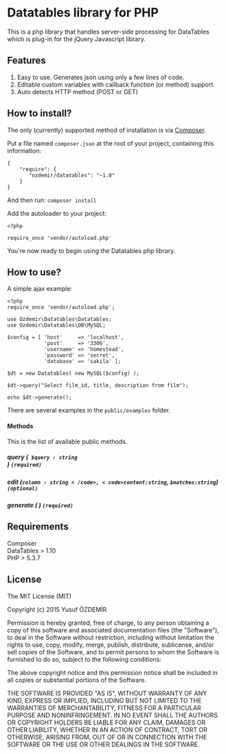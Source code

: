 # Datatables library for PHP

This is a php library that handles server-side processing for DataTables which is plug-in for the jQuery Javascript library.

## Features  
1. Easy to use. Generates json using only a few lines of code.  
2. Editable custom variables with callback function (or method) support.  
3. Auto detects HTTP method (POST or GET)  

## How to install?

The only (currently) supported method of installation is via [Composer](http://https://getcomposer.org/).


Put a file named `composer.json` at the root of your project, containing this information: 

    {
        "require": {
           "ozdemir/datatables": "~1.0"  
        }
    }

And then run: `composer install`


Add the autoloader to your project:

    <?php
    
    require_once 'vendor/autoload.php'


You're now ready to begin using the Datatables php library.  


## How to use?  

A simple ajax example:

    <?php
    require_once 'vendor/autoload.php';
    
    use Ozdemir\Datatables\Datatables;
    use Ozdemir\Datatables\DB\MySQL;
    
    $config = [ 'host'     => 'localhost',
                'post'     => '3306',
                'username' => 'homestead',
                'password' => 'secret',
                'database' => 'sakila' ];
                
    $dt = new Datatables( new MySQL($config) );
    
    $dt->query("Select film_id, title, description from film");
    
    echo $dt->generate();
    


There are several examples in the `public/examples` folder.

#### Methods  
This is the list of available public methods.

##### query (<code> $query : string </code>) `(required)`  
##### edit (<code>$column:string</code>, <code>$content:string</code>, <code>$matches:string</code>) `(optional)`   
##### generate ( ) `(required)`  

## Requirements

Composer  
DataTables > 1.10  
PHP > 5.3.7  


## License  

The MIT License (MIT)

Copyright (c) 2015 Yusuf ÖZDEMİR

Permission is hereby granted, free of charge, to any person obtaining a copy
of this software and associated documentation files (the "Software"), to deal
in the Software without restriction, including without limitation the rights
to use, copy, modify, merge, publish, distribute, sublicense, and/or sell
copies of the Software, and to permit persons to whom the Software is
furnished to do so, subject to the following conditions:

The above copyright notice and this permission notice shall be included in all
copies or substantial portions of the Software.

THE SOFTWARE IS PROVIDED "AS IS", WITHOUT WARRANTY OF ANY KIND, EXPRESS OR
IMPLIED, INCLUDING BUT NOT LIMITED TO THE WARRANTIES OF MERCHANTABILITY,
FITNESS FOR A PARTICULAR PURPOSE AND NONINFRINGEMENT. IN NO EVENT SHALL THE
AUTHORS OR COPYRIGHT HOLDERS BE LIABLE FOR ANY CLAIM, DAMAGES OR OTHER
LIABILITY, WHETHER IN AN ACTION OF CONTRACT, TORT OR OTHERWISE, ARISING FROM,
OUT OF OR IN CONNECTION WITH THE SOFTWARE OR THE USE OR OTHER DEALINGS IN THE
SOFTWARE.

